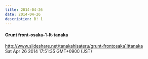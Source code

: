```yaml
---
title: 2014-04-26
date: 2014-04-26
description: B! 1
---
```


#### Grunt front-osaka-1-lt-tanaka
http://www.slideshare.net/tanakahisateru/grunt-frontosaka1lttanaka<br>
Sat Apr 26 2014 17:51:35 GMT+0900 (JST)<br>


